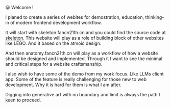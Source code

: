 😀 Welcome !

I planed to create a series of webites for demostration, education, thinking-in of modern frontend development workflow.  

It will start with skeleton.fancn21th.cn and you could find the source code at [skeleton](https://github.com/fancn21th/skeleton). This website will play as a role of building block of other websites like LEGO. And it based on the atmoic design. 

And then anatomy.fancn21th.cn will play as a workflow of how a website should be designed and implemented. Through it I want to see the minimal and critical steps for a website craftsmanship.

I also wish to have some of the demo from my work focus. Like LLMs client app. Some of the feature is really challenging for those new to web development. Why it is hard for them is what I am after.

Digging into generative art with no boundary and limit is always the path I keen to proceed. 
